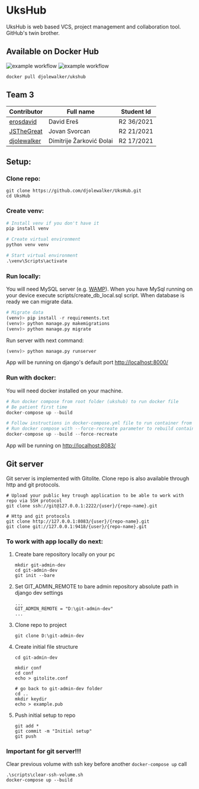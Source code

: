 # UksHub

UksHub is web based VCS, project management and collaboration tool. GitHub's twin brother.

## Available on Docker Hub

![example workflow](https://github.com/djolewalker/UksHub/actions/workflows/django.yml/badge.svg) ![example workflow](https://github.com/djolewalker/UksHub/actions/workflows/docker-hub.yml/badge.svg)

```
docker pull djolewalker/ukshub
```

## Team 3

| Contributor                                   | Full name                | Student Id |
| --------------------------------------------- | ------------------------ | ---------- |
| [erosdavid](https://github.com/erosdavid)     | David Ereš               | R2 36/2021 |
| [JSTheGreat](https://github.com/JSTheGreat)   | Jovan Svorcan            | R2 21/2021 |
| [djolewalker](https://github.com/djolewalker) | Dimitrije Žarković Đolai | R2 17/2021 |

## Setup:

### Clone repo:

```
git clone https://github.com/djolewalker/UksHub.git
cd UksHub
```

### Create venv:

```python
# Install venv if you don't have it
pip install venv

# Create virtual environment
python venv venv

# Start virtual environment
.\venv\Scripts\activate
```

### Run locally:

You will need MySQL server (e.g. [WAMP](https://www.wampserver.com/en/)).
When you have MySql running on your device execute scripts/create_db_local.sql script.
When database is ready we can migrate data.

```python
# Migrate data
(venv)> pip install -r requirements.txt
(venv)> python manage.py makemigrations
(venv)> python manage.py migrate
```

Run server with next command:

```python
(venv)> python manage.py runserver
```

App will be running on django's default port [http://localhost:8000/](http://localhost:8000/)

### Run with docker:

You will need docker installed on your machine.

```python
# Run docker compose from root folder (ukshub) to run docker file
# Be patient first time
docker-compose up --build
```

```python
# Follow instructions in docker-compose.yml file to run container from image on DockerHub
# Run docker compose with --force-recreate parameter to rebuild container from remote image
docker-compose up --build --force-recreate
```

App will be running on [http://localhost:8083/](http://localhost:8083/)

## Git server

Git server is implemented with Gitolite. Clone repo is also available through http and git protocols.

```
# Upload your public key trough application to be able to work with repo via SSH protocol
git clone ssh://git@127.0.0.1:2222/{user}/{repo-name}.git

# Http and git protocols
git clone http://127.0.0.1:8083/{user}/{repo-name}.git
git clone git://127.0.0.1:9418/{user}/{repo-name}.git
```

### To work with app locally do next:

1. Create bare repository locally on your pc
   ```
   mkdir git-admin-dev
   cd git-admin-dev
   git init --bare
   ```
2. Set GIT_ADMIN_REMOTE to bare admin repository absolute path in django dev settings
   ```
   ...
   GIT_ADMIN_REMOTE = "D:\git-admin-dev"
   ...
   ```
3. Clone repo to project
   ```
   git clone D:\git-admin-dev
   ```
4. Create initial file structure

   ```
   cd git-admin-dev

   mkdir conf
   cd conf
   echo > gitolite.conf

   # go back to git-admin-dev folder
   cd ..
   mkdir keydir
   echo > example.pub
   ```

5. Push initial setup to repo
   ```
   git add *
   git commit -m "Initial setup"
   git push
   ```

### Important for git server!!!

Clear previous volume with ssh key before another `docker-compose up` call

```
.\scripts\clear-ssh-volume.sh
docker-compose up --build
```
